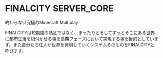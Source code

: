 # FINALCITY SERVER_CORE

終わらない究極のMinecraft Multiplay

FINALCITYは短期間の熱狂ではなく、まったりとそしてずっとそこにある世界に都市生活を根付かせる事を長期フェーズにおいて実現する事を目的としています。また自分たち住人が世界を発明していくシステムそのものをFINALCITYと呼びます。
